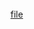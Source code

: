 <br>
<script>
  $(function(){
      $(".element").typed({
        strings: ["We have been trying to hack into a secure enemy safe house for some time now. Last night we were able to sniff out some packets that can help us break into their LAN network and thus tap into their security feeds. Your job is to analyze this and tell us what the password for the enemy network is....remember time is of the essence here."],
        typeSpeed: 40
      });
  });
</script>
<div class="element"></div>
<a href="finale/a">file</a>